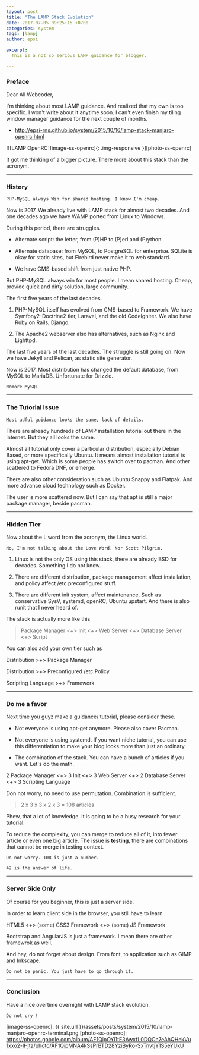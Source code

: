 ```yaml
---
layout: post
title: "The LAMP Stack Evolution"
date: 2017-07-05 09:25:15 +0700
categories: system
tags: [lamp]
author: epsi

excerpt:
  This is a not so serious LAMP guidance for blogger.

---
```


### Preface

Dear All Webcoder,

I'm thinking about most LAMP guidance. And realized that my own is too specific. I won't write about it anytime soon. I can't even finish my tiling window manager guidance for the next couple of months.

*	<http://epsi-rns.github.io/system/2015/10/16/lamp-stack-manjaro-openrc.html>

[![LAMP OpenRC][image-ss-openrc]{: .img-responsive }][photo-ss-openrc]

It got me thinking of a bigger picture. There more about this stack than the acronym.

-- -- --

### History

	PHP-MySQL always Win for shared hosting. I know I'm cheap.

Now is 2017. We already live with LAMP stack for almost two decades. And one decades ago we have WAMP ported from Linux to Windows.

During this period, there are struggles.

*	Alternate script: the letter, from (P)HP to (P)erl and (P)ython.

*	Alternate database: from MySQL, to PostgreSQL for enterprise. SQLite is okay for static sites, but Firebird never make it to web standard.

*	We have CMS-based shift from just native PHP. 

But PHP-MySQL always win for most people. I mean shared hosting. Cheap, provide quick and dirty solution, large community.

The first five years of the last decades.

1.	PHP-MySQL itself has evolved from CMS-based to Framework. We have Symfony2-Doctrine2 tier, Laravel, and the old CodeIgniter. We also have Ruby on Rails, Django.

2.	The Apache2 webserver also has alternatives, such as Nginx and Lighttpd.

The last five years of the last decades. The struggle is still going on. Now we have Jekyll and Pelican, as static site generator.

Now is 2017. Most distribution has changed the default database, from MySQL to MariaDB. Unfortunate for Drizzle.

	Nomore MySQL

-- -- --

### The Tutorial Issue

	Most adful guidance looks the same, lack of details.

There are already hundreds of LAMP installation tutorial out there in the internet. But they all looks the same.

Almost all tutorial only cover a particular distribution, especially Debian Based, or more specifically Ubuntu. It means almost installation tutorial is using apt-get. Which is some people has switch over to pacman. And other scattered to Fedora DNF, or emerge.

There are also other consideration such as Ubuntu Snappy and Flatpak. And more advance cloud technology such as Docker.

The user is more scattered now. But I can say that apt is still a major package manager, beside pacman.

-- -- --

### Hidden Tier

Now about the L word from the acronym, the Linux world. 

	No, I'm not talking about the Love Word. Nor Scott Pilgrim.

1.	Linux is not the only OS using this stack, there are already BSD for decades. Something I do not know.

2.	There are different distribution, package management affect installation, and policy affect /etc preconfigured stuff.

3.	There are different init system, affect maintenance. Such as conservative SysV, systemd, openRC, Ubuntu upstart. And there is also runit that I never heard of.


The stack is actually more like this

> Package Manager <+> Init <+> Web Server <+> Database Server <+> Script 


You can also add your own tier such as

Distribution >+> Package Manager

Distribution >+> Preconfigured /etc Policy

Scripting Language >+> Framework

-- -- --

### Do me a favor

Next time you guyz make a guidance/ tutorial, please consider these.

*	Not everyone is using apt-get anymore. Please also cover Pacman.

*	Not everyone is using systemd. If you want niche tutorial, you can use this differentiation to make your blog looks more than just an ordinary.

*	The combination of the stack. You can have a bunch of articles if you want. Let's do the math.

2 Package Manager <+> 3 Init <+> 3 Web Server <+> 2 Database Server <+> 3 Scripting Language 

Don not worry, no need to use permutation. Combination is sufficient.

> 2 x 3 x 3 x 2 x 3 = 108 articles

Phew, that a lot of knowledge. It is going to be a busy research for your tutorial.

To reduce the complexity, you can merge to reduce all of it, into fewer article or even one big article. The issue is **testing**, there are combinations that cannot be merge in testing context.

	Do not worry. 108 is just a number.

	42 is the answer of life.

-- -- --

### Server Side Only

Of course for you beginner, this is just a server side.

In order to learn client side in the browser, you still have to learn 

HTML5 <+> (some) CSS3 Framework <+> (some) JS Framework

Bootstrap and AngularJS is just a framework. I mean there are other framewrok as well.

And hey, do not forget about design. From font, to application such as GIMP and Inkscape.

	Do not be panic. You just have to go through it.

-- -- --

### Conclusion

Have a nice overtime overnight with LAMP stack evolution.

	Do not cry !



[//]: <> ( -- -- -- links below -- -- -- )

[image-ss-openrc]: {{ site.url }}/assets/posts/system/2015/10/lamp-manjaro-openrc-terminal.png
[photo-ss-openrc]: https://photos.google.com/album/AF1QipOYi1tE3AwxfL0DQCn7eAhQHekVu1xxo2-lHjta/photo/AF1QipMNA4kSsPrBTD28YziByRo-SxTnvtjY1S5eYUkU

